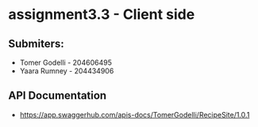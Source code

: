 # assignment3.3 - Client side

## Submiters: 
  * Tomer Godelli - 204606495
  * Yaara Rumney - 204434906

## API Documentation
  * https://app.swaggerhub.com/apis-docs/TomerGodelli/RecipeSite/1.0.1
